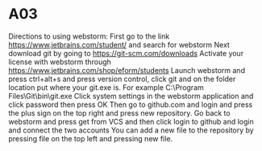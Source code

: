 # A03
Directions to using webstorm:
First go to the link https://www.jetbrains.com/student/ and search for webstorm
Next download git by going to https://git-scm.com/downloads
Activate your license with webstorm through https://www.jetbrains.com/shop/eform/students
Launch webstorm and press ctrl+alt+s and press version control, click git and on the folder location put where your git.exe is. For example C:\Program Files\Git\bin\git.exe
Click system settings in the webstorm application and click password then press OK
Then go to github.com and login and press the plus sign on the top right and press new repository.
Go back to webstorm and press get from VCS and then click login to github and login and connect the two accounts
You can add a new file to the repository by pressing file on the top left and pressing new file.
